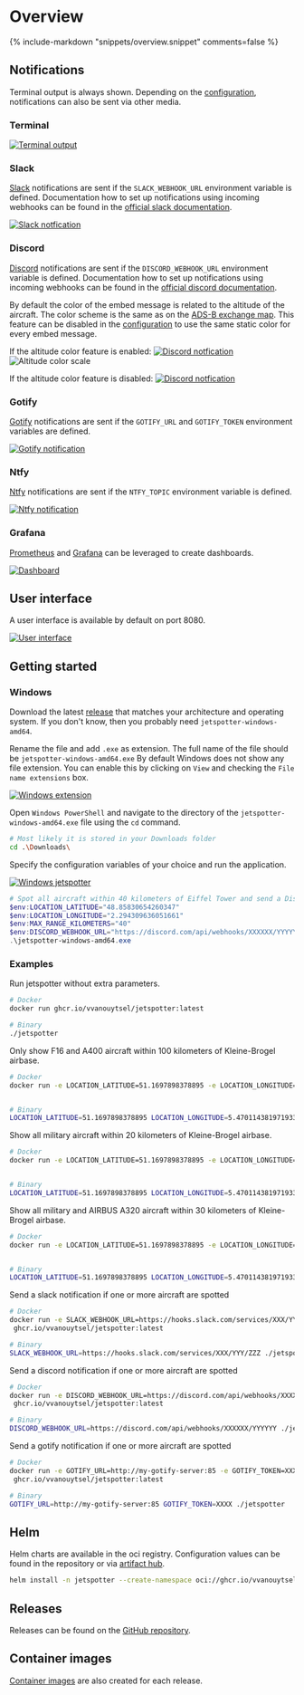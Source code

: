 # Overview

{%
   include-markdown "snippets/overview.snippet"
   comments=false
%}

## Notifications

Terminal output is always shown. Depending on the [configuration](configuration.md), notifications can also be sent via other media.

### Terminal

[![Terminal output](images/jetspotter-terminal-1.png)](images/jetspotter-terminal-1.png)

### Slack

[Slack](https://slack.com/) notifications are sent if the `SLACK_WEBHOOK_URL` environment variable is defined.
Documentation how to set up notifications using incoming webhooks can be found in the [official slack documentation](https://api.slack.com/messaging/webhooks).

[![Slack notfication](images/jetspotter-slack-1.png)](images/jetspotter-slack-1.png)

### Discord

[Discord](https://discord.com/) notifications are sent if the `DISCORD_WEBHOOK_URL` environment variable is defined.
Documentation how to set up notifications using incoming webhooks can be found in the [official discord documentation](https://support.discord.com/hc/en-us/articles/228383668-Intro-to-Webhooks).

By default the color of the embed message is related to the altitude of the aircraft. The color scheme is the same as on the [ADS-B exchange map](https://globe.adsbexchange.com/). This feature can be disabled in the [configuration](configuration.md) to use the same static color for every embed message.

If the altitude color feature is enabled:
[![Discord notfication](images/jetspotter-discord-1.png)](images/jetspotter-discord-1.png)
![Altitude color scale](images/jetspotter-color-scale.png)

If the altitude color feature is disabled:
[![Discord notfication](images/jetspotter-discord-2.png)](images/jetspotter-discord-2.png)

### Gotify

[Gotify](https://gotify.net/) notifications are sent if the `GOTIFY_URL` and `GOTIFY_TOKEN` environment variables are defined.

[![Gotify notification](images/jetspotter-gotify-1.png)](images/jetspotter-gotify-1.png)

### Ntfy

[Ntfy](https://ntfy.sh/) notifications are sent if the `NTFY_TOPIC` environment variable is defined.

[![Ntfy notification](images/jetspotter-ntfy-1.png)](images/jetspotter-ntfy-1.png)

### Grafana

[Prometheus](https://prometheus.io/) and [Grafana](https://grafana.com/) can be leveraged to create dashboards.

[![Dashboard](images/jetspotter-grafana-1.png)](images/jetspotter-grafana-1.png)

## User interface

A user interface is available by default on port 8080. 

[![User interface](images/jetspotter-ui-1.png)](images/jetspotter-ui-1.png)

## Getting started

### Windows

Download the latest [release](https://github.com/vvanouytsel/jetspotter/releases) that matches your architecture and operating system. If you don't know, then you probably need `jetspotter-windows-amd64`.

Rename the file and add `.exe` as extension. The full name of the file should be `jetspotter-windows-amd64.exe`
By default Windows does not show any file extension. You can enable this by clicking on `View` and checking the `File name extensions` box.

[![Windows extension](images/windows1.png)](images/windows1.png)

Open `Windows PowerShell` and navigate to the directory of the `jetspotter-windows-amd64.exe` file using the `cd` command.

```sh
# Most likely it is stored in your Downloads folder
cd .\Downloads\
```

Specify the configuration variables of your choice and run the application.

[![Windows jetspotter](images/windows2.png)](images/windows2.png)

```powershell
# Spot all aircraft within 40 kilometers of Eiffel Tower and send a Discord notification
$env:LOCATION_LATITUDE="48.85830654260347"
$env:LOCATION_LONGITUDE="2.294309636051661"
$env:MAX_RANGE_KILOMETERS="40"
$env:DISCORD_WEBHOOK_URL="https://discord.com/api/webhooks/XXXXXX/YYYYYY"
.\jetspotter-windows-amd64.exe
```

### Examples

Run jetspotter without extra parameters.

```bash
# Docker
docker run ghcr.io/vvanouytsel/jetspotter:latest

# Binary
./jetspotter
```

Only show F16 and A400 aircraft within 100 kilometers of Kleine-Brogel airbase.

```bash
# Docker
docker run -e LOCATION_LATITUDE=51.1697898378895 -e LOCATION_LONGITUDE=5.470114381971933 -e AIRCRAFT_TYPES=F16,A400 -e MAX_RANGE_KILOMETERS=100 ghcr.io/vvanouytsel/jetspotter:latest


# Binary
LOCATION_LATITUDE=51.1697898378895 LOCATION_LONGITUDE=5.470114381971933 AIRCRAFT_TYPES=F16,A400 MAX_RANGE_KILOMETERS=100 ./jetspotter
```

Show all military aircraft within 20 kilometers of Kleine-Brogel airbase.

```bash
# Docker
docker run -e LOCATION_LATITUDE=51.1697898378895 -e LOCATION_LONGITUDE=5.470114381971933 -e AIRCRAFT_TYPES=MILITARY -e MAX_RANGE_KILOMETERS=20 ghcr.io/vvanouytsel/jetspotter:latest


# Binary
LOCATION_LATITUDE=51.1697898378895 LOCATION_LONGITUDE=5.470114381971933 AIRCRAFT_TYPES=MILITARY MAX_RANGE_KILOMETERS=20 ./jetspotter
```

Show all military and AIRBUS A320 aircraft within 30 kilometers of Kleine-Brogel airbase.

```bash
# Docker
docker run -e LOCATION_LATITUDE=51.1697898378895 -e LOCATION_LONGITUDE=5.470114381971933 -e AIRCRAFT_TYPES=MILITARY,A320 -e MAX_RANGE_KILOMETERS=30 ghcr.io/vvanouytsel/jetspotter:latest


# Binary
LOCATION_LATITUDE=51.1697898378895 LOCATION_LONGITUDE=5.470114381971933 AIRCRAFT_TYPES=MILITARY,A320 MAX_RANGE_KILOMETERS=30 ./jetspotter
```

Send a slack notification if one or more aircraft are spotted

```bash
# Docker
docker run -e SLACK_WEBHOOK_URL=https://hooks.slack.com/services/XXX/YYY/ZZZ
 ghcr.io/vvanouytsel/jetspotter:latest

# Binary
SLACK_WEBHOOK_URL=https://hooks.slack.com/services/XXX/YYY/ZZZ ./jetspotter
```

Send a discord notification if one or more aircraft are spotted

```bash
# Docker
docker run -e DISCORD_WEBHOOK_URL=https://discord.com/api/webhooks/XXXXXX/YYYYYY
 ghcr.io/vvanouytsel/jetspotter:latest

# Binary
DISCORD_WEBHOOK_URL=https://discord.com/api/webhooks/XXXXXX/YYYYYY ./jetspotter
```

Send a gotify notification if one or more aircraft are spotted

```bash
# Docker
docker run -e GOTIFY_URL=http://my-gotify-server:85 -e GOTIFY_TOKEN=XXXX
 ghcr.io/vvanouytsel/jetspotter:latest

# Binary
GOTIFY_URL=http://my-gotify-server:85 GOTIFY_TOKEN=XXXX ./jetspotter
```

## Helm

Helm charts are available in the oci registry.
Configuration values can be found in the repository or via [artifact hub](https://artifacthub.io/packages/helm/jetspotter/jetspotter).

```bash
helm install -n jetspotter --create-namespace oci://ghcr.io/vvanouytsel/jetspotter-chart/jetspotter
```

## Releases

Releases can be found on the [GitHub repository](https://github.com/vvanouytsel/jetspotter/releases).

## Container images

[Container images](https://github.com/vvanouytsel/jetspotter/pkgs/container/jetspotter) are also created for each release.
